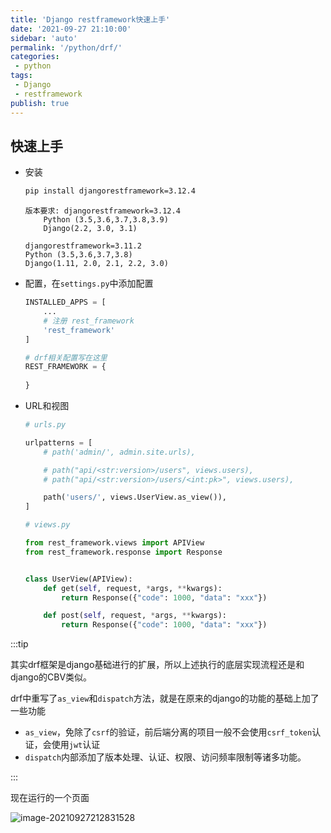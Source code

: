 ```yaml
---
title: 'Django restframework快速上手'
date: '2021-09-27 21:10:00'
sidebar: 'auto'
permalink: '/python/drf/'
categories:
 - python
tags:
 - Django
 - restframework
publish: true
---
```




## 快速上手

-   安装

    ```bash
    pip install djangorestframework=3.12.4
    ```

    ```
    版本要求: djangorestframework=3.12.4
    	Python (3.5,3.6,3.7,3.8,3.9)
    	Django(2.2, 3.0, 3.1)
    	
    djangorestframework=3.11.2
    Python (3.5,3.6,3.7,3.8)
    Django(1.11, 2.0, 2.1, 2.2, 3.0)
    ```

-   配置，在`settings.py`中添加配置

    ```python
    INSTALLED_APPS = [
      	...
      	# 注册 rest_framework
        'rest_framework'
    ]
    
    # drf相关配置写在这里
    REST_FRAMEWORK = {
      
    }
    ```

-   URL和视图

    ```python
    # urls.py
    
    urlpatterns = [
        # path('admin/', admin.site.urls),
    
        # path("api/<str:version>/users", views.users),
        # path("api/<str:version>/users/<int:pk>", views.users),
    
        path('users/', views.UserView.as_view()),
    ]
    ```

    ```python
    # views.py
    
    from rest_framework.views import APIView
    from rest_framework.response import Response
    
    
    class UserView(APIView):
        def get(self, request, *args, **kwargs):
            return Response({"code": 1000, "data": "xxx"})
    
        def post(self, request, *args, **kwargs):
            return Response({"code": 1000, "data": "xxx"})
    ```

:::tip

其实drf框架是django基础进行的扩展，所以上述执行的底层实现流程还是和django的CBV类似。

drf中重写了`as_view`和`dispatch`方法，就是在原来的django的功能的基础上加了一些功能

-   `as_view`，免除了`csrf`的验证，前后端分离的项目一般不会使用`csrf_token`认证，会使用`jwt`认证
-   `dispatch`内部添加了版本处理、认证、权限、访问频率限制等诸多功能。

:::

现在运行的一个页面

![image-20210927212831528](/vue-blog/assets/images/drf_runtime.png)



